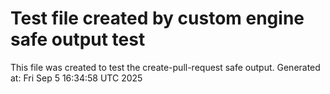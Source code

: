 # Test file created by custom engine safe output test
This file was created to test the create-pull-request safe output.
Generated at: Fri Sep  5 16:34:58 UTC 2025
